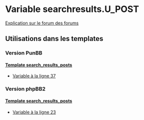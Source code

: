 # Variable searchresults.U_POST
[Explication sur le forum des forums](http://forum.forumactif.com/t294113-listing-des-variables#searchresults.U_POST)
## Utilisations dans les templates
### Version PunBB
#### [Template search_results_posts](punbb/search_results_posts.md)
* [Variable à la ligne 37](../punbb/search_results_posts.tpl#L37)
### Version phpBB2
#### [Template search_results_posts](subsilver/search_results_posts.md)
* [Variable à la ligne 23](../subsilver/search_results_posts.tpl#L23)